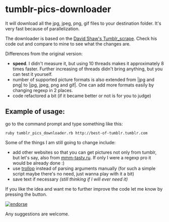 tumblr-pics-downloader
======================

It will download all the jpg, jpeg, png, gif files to your destination folder. 
It's very fast because of parallelization.

The downloader is based on the [David Shaw's Tumblr_scrape](https://github.com/davidshaw/Tumblr-Scrape).
Check his code out and compare to mine to see what the changes are.

Differences from the original version:
* **speed**. I didn't measure it, but using 10 threads makes it approximately 8 times faster. Further increasing of threads didn't bring anything, but you can test it yourself.
* number of supported picture formats is also extended from |jpg and png| to |jpg, jpeg, png and gif|. 
One can add more formats easily by changing regexp in 2 places.
* code refactored a bit (if it became better or not is for you to judge)

## Example of usage:

go to the command prompt and type something like this:

    ruby tumblr_pics_downloader.rb http://best-of-tumblr.tumblr.com

Some of the things I am still going to change include:

* add other websites so that you can get pictures not only from tumblr, but let's say, also from [mmm-tasty.ru](http://mmm-tasty.ru).
If only I were a regexp pro it would be already done :)
* use [trollop](http://trollop.rubyforge.org) instead of parsing arguments manually (for such a simple script maybe there's no need, just wanna play with it a bit)
* save text if necessary *(still thinking if I will ever need it)*

If you like the idea and want me to further improve the code let me know by pressing the button.

[![endorse](https://api.coderwall.com/outta/endorsecount.png)](https://coderwall.com/outta)

Any suggestions are welcome.
